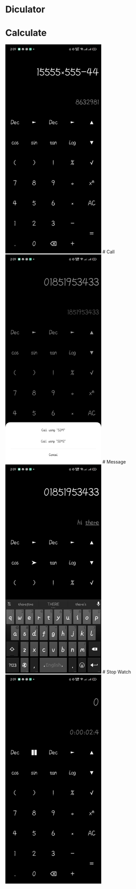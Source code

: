 # Diculator

# Calculate
<img src="Calculate.jpg" alt="Diculator" width="300"/>
# Call
<img src="Call.jpg" alt="Diculator" width="300"/>
# Message
<img src="Message.jpg" alt="Diculator" width="300"/>
# Stop Watch
<img src="StopWatch.jpg" alt="Diculator" width="300"/>